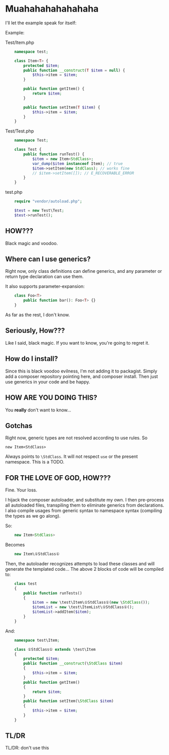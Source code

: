 Muahahahahahahaha
=================

I'll let the example speak for itself:

Example:

Test/Item.php

```php
	namespace test;

	class Item<T> {
		protected $item;
		public function __construct(T $item = null) {
			$this->item = $item;
		}

		public function getItem() {
			return $item;
		}

		public function setItem(T $item) {
			$this->item = $item;
	    }
	}
```

Test/Test.php

```php
    namespace Test;

    class Test {
        public function runTest() {
            $item = new Item<StdClass>;
            var_dump($item instanceof Item); // true
            $item->setItem(new StdClass); // works fine
            // $item->setItem([]); // E_RECOVERABLE_ERROR
        }
    }
```
test.php

```php
    require "vendor/autoload.php";

    $test = new Test\Test;
    $test->runTest();
```

## HOW???

Black magic and voodoo.

## Where can I use generics?

Right now, only class definitions can define generics, and any parameter or return type declaration can use them.

It also supports parameter-expansion:

```php
    class Foo<T>
        public function bar(): Foo<T> {}
    }
```

As far as the rest, I don't know.

## Seriously, How???

Like I said, black magic. If you want to know, you're going to regret it.

## How do I install?

Since this is black voodoo evilness, I'm not adding it to packagist. Simply add a composer repository pointing here, and composer install. Then just use generics in your code and be happy.

## HOW ARE YOU DOING THIS?

You **really** don't want to know...

## Gotchas

Right now, generic types are not resolved according to use rules. So

    new Item<StdClass>

Always points to `\StdClass`. It will not respect `use` or the present namespace. This is a TODO.

## FOR THE LOVE OF GOD, HOW???

Fine. Your loss. 

I hijack the composer autoloader, and substitute my own. I then pre-process all autoloaded files, transpiling them to eliminate generics from declarations. I also compile usages from generic syntax to namespace syntax (compiling the types as we go along).

So:
```php
    new Item<StdClass>
```
Becomes
```php
    new Item\①StdClass①
```
Then, the autoloader recognizes attempts to load these classes and will generate the templated code... The above 2 blocks of code will be compiled to:
```php
	class test
	{
	    public function runTests()
	    {
	        $item = new \test\Item\①StdClass①(new \StdClass());
	        $itemList = new \test\ItemList\①StdClass①();
	        $itemList->addItem($item);
	    }
	}
```
And:
```php
	namespace test\Item;

	class ①StdClass① extends \test\Item
	{
	    protected $item;
	    public function __construct(\StdClass $item)
	    {
	        $this->item = $item;
	    }
	    public function getItem()
	    {
	        return $item;
	    }
	    public function setItem(\StdClass $item)
	    {
	        $this->item = $item;
	    }
	}
```
## TL/DR

TL/DR: don't use this
